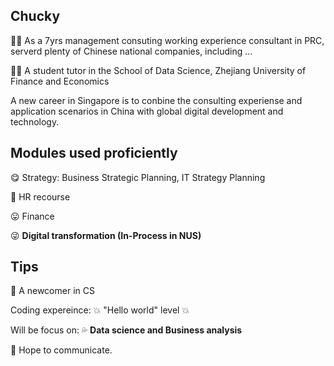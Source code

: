 ## Chucky
:farmer: As a 7yrs management consuting working experience consultant in PRC, serverd plenty of Chinese national companies, including ...

:teacher: A student tutor in the School of Data Science, Zhejiang University of Finance and Economics

A new career in Singapore is to conbine the consulting experiense and application scenarios in China with global digital development and technology.

## Modules used proficiently
:yum: Strategy: Business Strategic Planning, IT Strategy Planning

:hugs: HR recourse

:stuck_out_tongue: Finance

:stuck_out_tongue_winking_eye: **Digital transformation (In-Process in NUS)**

## Tips
:100: A newcomer in CS

Coding expereince: :boom: "Hello world" level :boom:

Will be focus on: :sweat_drops:	**Data science and Business analysis**

:cake:	Hope to communicate.

